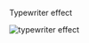 Typewriter effect


![typewriter effect](https://user-images.githubusercontent.com/71425268/151471288-fefdedd6-6bd9-4fe8-808e-6463ce3481e5.gif)
